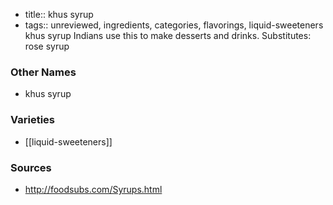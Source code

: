 - title:: khus syrup
- tags:: unreviewed, ingredients, categories, flavorings, liquid-sweeteners
khus syrup Indians use this to make desserts and drinks. Substitutes: rose syrup

### Other Names

* khus syrup

### Varieties

* [[liquid-sweeteners]]

### Sources
* http://foodsubs.com/Syrups.html
